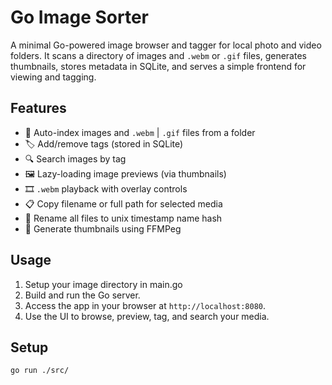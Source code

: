 # Go Image Sorter

A minimal Go-powered image browser and tagger for local photo and video folders. It scans a directory of images and `.webm` or `.gif` files, generates thumbnails, stores metadata in SQLite, and serves a simple frontend for viewing and tagging.

## Features

-   📁 Auto-index images and `.webm` | `.gif` files from a folder
-   🏷️ Add/remove tags (stored in SQLite)
-   🔍 Search images by tag
-   🖼️ Lazy-loading image previews (via thumbnails)
-   🎞️ `.webm` playback with overlay controls
-   📋 Copy filename or full path for selected media
-   🧹 Rename all files to unix timestamp name hash
-   📁 Generate thumbnails using FFMPeg

## Usage

1. Setup your image directory in main.go
2. Build and run the Go server.
3. Access the app in your browser at `http://localhost:8080`.
4. Use the UI to browse, preview, tag, and search your media.

## Setup

```bash
go run ./src/
```
